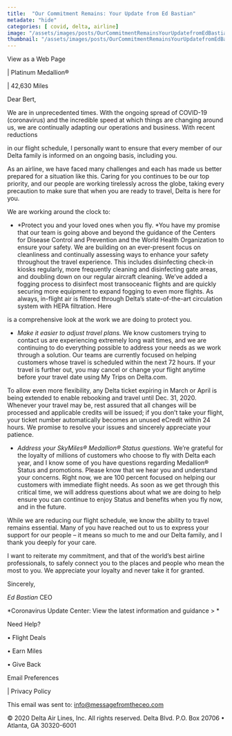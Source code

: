 ```yaml
---
title:  "Our Commitment Remains: Your Update from Ed Bastian"
metadate: "hide"
categories: [ covid, delta, airline]
image: "/assets/images/posts/OurCommitmentRemainsYourUpdatefromEdBastian_full.png"
thumbnail: "/assets/images/posts/OurCommitmentRemainsYourUpdatefromEdBastian.png"
---
```

  View as a Web Page






 | Platinum Medallion®

 |  42,630 Miles






Dear Bert,

We are in unprecedented times. With the ongoing spread of COVID-19
(coronavirus) and the incredible speed at which things are changing around
us, we are continually adapting our operations and business. With recent
reductions

in our flight schedule, I personally want to ensure that every member of
our Delta family is informed on an ongoing basis, including you.

As an airline, we have faced many challenges and each has made us better
prepared for a situation like this. Caring for you continues to be our top
priority, and our people are working tirelessly across the globe, taking
every precaution to make sure that when you are ready to travel, Delta is
here for you.

We are working around the clock to:

   - *Protect you and your loved ones when you fly. *You have my promise
   that our team is going above and beyond the guidance of the Centers for
   Disease Control and Prevention and the World Health Organization to ensure
   your safety. We are building on an ever-present focus on cleanliness and
   continually assessing ways to enhance your safety throughout the travel
   experience. This includes disinfecting check-in kiosks regularly, more
   frequently cleaning and disinfecting gate areas, and doubling down on our
   regular aircraft cleaning. We’ve added a fogging process to disinfect most
   transoceanic flights and are quickly securing more equipment to expand
   fogging to even more flights. As always, in-flight air is filtered through
   Delta’s state-of-the-art circulation system with HEPA filtration. Here
   
   is a comprehensive look at the work we are doing to protect you.


   - *Make it easier to adjust travel plans.* We know customers trying to
   contact us are experiencing extremely long wait times, and we are
   continuing to do everything possible to address your needs as we work
   through a solution. Our teams are currently focused on helping customers
   whose travel is scheduled within the next 72 hours. If your travel is
   further out, you may cancel or change your flight anytime before your
   travel date using My Trips on Delta.com.
   
   To allow even more flexibility, any Delta ticket expiring in March or April
   is being extended to enable rebooking and travel until Dec. 31, 2020.
   Whenever your travel may be, rest assured that all changes will be
   processed and applicable credits will be issued; if you don’t take your
   flight, your ticket number automatically becomes an unused eCredit within
   24 hours. We promise to resolve your issues and sincerely appreciate your
   patience.


   - *Address your SkyMiles® Medallion® Status questions.* We’re grateful
   for the loyalty of millions of customers who choose to fly with Delta each
   year, and I know some of you have questions regarding Medallion® Status
   and promotions. Please know that we hear you and understand your concerns.
   Right now, we are 100 percent focused on helping our customers with
   immediate flight needs. As soon as we get through this critical time, we
   will address questions about what we are doing to help ensure you can
   continue to enjoy Status and benefits when you fly now, and in the future.

While we are reducing our flight schedule, we know the ability to travel
remains essential. Many of you have reached out to us to express your
support for our people – it means so much to me and our Delta family, and I
thank you deeply for your care.

I want to reiterate my commitment, and that of the world’s best airline
professionals, to safely connect you to the places and people who mean the
most to you. We appreciate your loyalty and never take it for granted.

Sincerely,



*Ed Bastian*
CEO

*Coronavirus Update Center:   View the latest information and guidance >
*

Need Help?

•
Flight Deals

•
Earn Miles

•
Give Back







Email Preferences

 |
Privacy Policy

This email was sent to: info@messagefromtheceo.com

© 2020 Delta Air Lines, Inc. All rights reserved.
Delta Blvd. P.O. Box 20706 • Atlanta, GA 30320-6001

